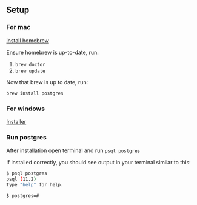 ## Setup
### For mac 
[install homebrew](https://brew.sh/)

Ensure homebrew is up-to-date, run:
1. `brew doctor`
2. `brew update`

Now that brew is up to date, run:

`brew install postgres`

### For windows
[Installer](https://www.postgresql.org/download/windows/)

### Run postgres
After installation open terminal and run `psql postgres`

If installed correctly, you should see output in your terminal similar to this: 

```bash
$ psql postgres
psql (11.2)
Type "help" for help.

$ postgres=# 
```